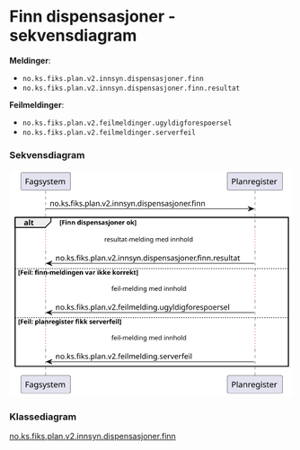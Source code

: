 # Finn dispensasjoner - sekvensdiagram

**Meldinger**:
- `no.ks.fiks.plan.v2.innsyn.dispensasjoner.finn`
- `no.ks.fiks.plan.v2.innsyn.dispensasjoner.finn.resultat`

**Feilmeldinger**:
- `no.ks.fiks.plan.v2.feilmeldinger.ugyldigforespoersel`
- `no.ks.fiks.plan.v2.feilmeldinger.serverfeil`

### Sekvensdiagram
![sekvensdiagram](sequence-diagram.svg)


### Klassediagram

[no.ks.fiks.plan.v2.innsyn.dispensasjoner.finn](./../../ClassDiagrams/no.ks.fiks.plan.v2.innsyn.dispensasjoner.finn/README.md)
